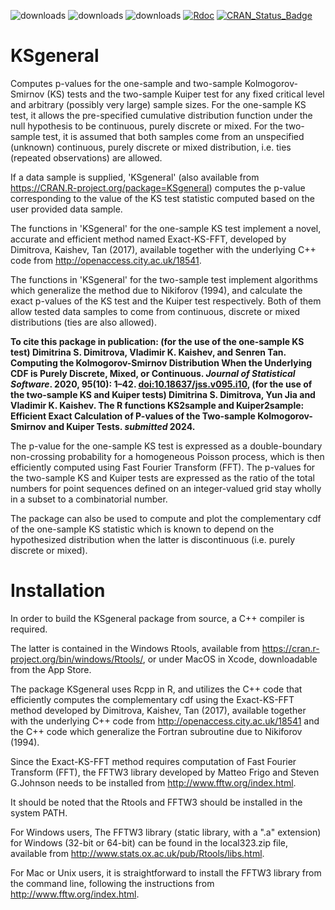 ![downloads](https://cranlogs.r-pkg.org/badges/grand-total/KSgeneral)
![downloads](https://cranlogs.r-pkg.org/badges/KSgeneral)
![downloads](https://cranlogs.r-pkg.org/badges/last-week/KSgeneral)
[![Rdoc](http://www.rdocumentation.org/badges/version/KSgeneral)](http://www.rdocumentation.org/packages/KSgeneral)
[![CRAN\_Status\_Badge](https://www.r-pkg.org/badges/version/KSgeneral)](https://cran.r-project.org/package=KSgeneral)

# KSgeneral
Computes p-values for the one-sample and two-sample Kolmogorov-Smirnov (KS) tests and the two-sample Kuiper test for any fixed critical level and arbitrary (possibly very large) sample sizes. For the one-sample KS test, it allows the pre-specified cumulative distribution function under the null hypothesis to be continuous, purely discrete or mixed. For the two-sample test, it is assumed that both samples come from an unspecified (unknown) continuous, purely discrete or mixed distribution, i.e. ties (repeated observations) are allowed.

If a data sample is supplied, 'KSgeneral' (also available from  https://CRAN.R-project.org/package=KSgeneral) computes the p-value corresponding to the value of the KS test statistic computed based on the user provided data sample.

The functions in 'KSgeneral' for the one-sample KS test implement a novel, accurate and efficient method named Exact-KS-FFT, developed by Dimitrova, Kaishev, Tan (2017), available together with the underlying C++ code from http://openaccess.city.ac.uk/18541.

The functions in 'KSgeneral' for the two-sample test implement algorithms which generalize the method due to Nikiforov (1994), and calculate the exact p-values of the KS test and the Kuiper test respectively. Both of them allow tested data samples to come from continuous, discrete or mixed distributions (ties are also allowed).

**To cite this package in publication: (for the use of the one-sample KS test) Dimitrina S. Dimitrova, Vladimir K. Kaishev, and Senren Tan. Computing the Kolmogorov-Smirnov Distribution When the Underlying CDF is Purely Discrete, Mixed, or Continuous. *Journal of Statistical Software*. 2020, 95(10): 1–42. <doi:10.18637/jss.v095.i10>, 
(for the use of the two-sample KS and Kuiper tests) Dimitrina S. Dimitrova, Yun Jia and  Vladimir K. Kaishev. The R functions KS2sample and Kuiper2sample: Efficient Exact Calculation of P-values of the Two-sample Kolmogorov-Smirnov and Kuiper Tests. *submitted* 2024.** 

The p-value for the one-sample KS test is expressed as a double-boundary non-crossing probability for a homogeneous Poisson process, which is then efficiently computed using Fast Fourier Transform (FFT). The p-values for the two-sample KS and Kuiper tests are expressed as the ratio of the total numbers for point sequences defined on an integer-valued grid stay wholly in a subset to a combinatorial number.

The package can also be used to compute and plot the complementary cdf of the one-sample KS statistic which is known to depend on the hypothesized distribution when the latter is discontinuous (i.e. purely discrete or mixed).


# Installation
In order to build the KSgeneral package from source, a C++ compiler is required. 

The latter is contained in the Windows Rtools, available from https://cran.r-project.org/bin/windows/Rtools/, or under MacOS in Xcode, downloadable from the App Store.

The package KSgeneral uses Rcpp in R, and utilizes the C++ code that efficiently computes the complementary cdf using the Exact-KS-FFT method developed by Dimitrova, Kaishev, Tan (2017), available together with the underlying C++ code from http://openaccess.city.ac.uk/18541 and the C++ code which generalize the Fortran subroutine due to Nikiforov (1994).

Since the Exact-KS-FFT method requires computation of Fast Fourier Transform (FFT), the FFTW3 library developed by Matteo Frigo and Steven G.Johnson needs to be installed from http://www.fftw.org/index.html. 

It should be noted that the Rtools and FFTW3 should be installed in the system PATH.

For Windows users, The FFTW3 library (static library, with a ".a" extension) for Windows (32-bit or 64-bit) can be found in the local323.zip file, available from http://www.stats.ox.ac.uk/pub/Rtools/libs.html.

For Mac or Unix users, it is straightforward to install the FFTW3 library from the command line, following the instructions from http://www.fftw.org/index.html.
